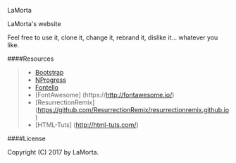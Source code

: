 LaMorta

LaMorta's website

Feel free to use it, clone it, change it, rebrand it, dislike it... whatever you like.

####Resources
> - [Bootstrap](https://github.com/twbs)
> - [NProgress](https://github.com/rstacruz/nprogress)
> - [Fontello](https://github.com/fontello/fontello)
> - [FontAwesome] (https://http://fontawesome.io/)
> - [ResurrectionRemix] (https://github.com/ResurrectionRemix/resurrectionremix.github.io)
> - [HTML-Tuts] (http://html-tuts.com/)


####License

Copyright (C) 2017 by LaMorta.
